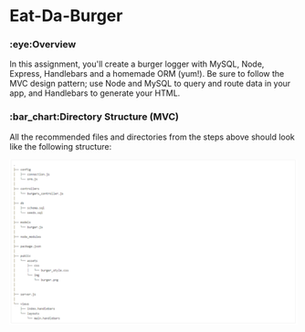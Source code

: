 
<h1>Eat-Da-Burger</h1>

<h3>	:eye:Overview</h3>
In this assignment, you'll create a burger logger with MySQL, Node, Express, Handlebars and a homemade ORM (yum!). Be sure to follow the MVC design pattern; use Node and MySQL to query and route data in your app, and Handlebars to generate your HTML.

<h3>:bar_chart:Directory Structure (MVC)</h3>
All the recommended files and directories from the steps above should look like the following structure:



![GitHub Logo](public/assets/img/MVC.PNG)